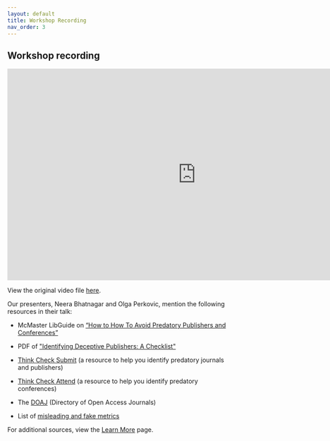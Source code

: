 ```yaml
---
layout: default
title: Workshop Recording
nav_order: 3
---
```




## Workshop recording

<iframe height="480" width="853" allowfullscreen frameborder=0 src="https://echo360.ca/media/414bfe00-215e-4887-a12d-a7d37babf2d3/public"></iframe>

View the original video file [here](https://echo360.ca/media/414bfe00-215e-4887-a12d-a7d37babf2d3/public).

Our presenters, Neera Bhatnagar and Olga Perkovic, mention the following resources in their talk:

- McMaster LibGuide on [“How to How To Avoid Predatory Publishers and Conferences”](https://libguides.mcmaster.ca/predatorypublishing)

- PDF of ["Identifying Deceptive Publishers: A Checklist"](https://libguides.mcmaster.ca/ld.php?content_id=36114576)

- [Think Check Submit](https://thinkchecksubmit.org/) (a resource to help you identify predatory journals and publishers)

- [Think Check Attend](https://thinkcheckattend.org/) (a resource to help you identify predatory conferences)

- The [DOAJ](https://doaj.org/) (Directory of Open Access Journals)

- List of [misleading and fake metrics](https://predatoryjournals.com/metrics/)


For additional sources, view the [Learn More](learn-more) page. 
